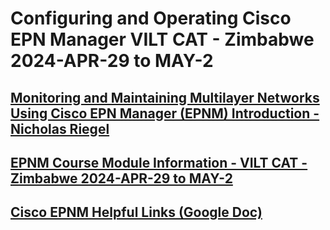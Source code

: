 # Configuring and Operating Cisco EPN Manager VILT CAT - Zimbabwe 2024-APR-29 to MAY-2

## [Monitoring and Maintaining Multilayer Networks Using Cisco EPN Manager (EPNM) Introduction - Nicholas Riegel](https://docs.google.com/presentation/d/1zm-dXO6eQJSonh_2U4etgzXKh35LA-9YIQbLfqZrPuw/edit?usp=sharing)

## [EPNM Course Module Information - VILT CAT - Zimbabwe 2024-APR-29 to MAY-2](https://docs.google.com/spreadsheets/d/1tdROSpAoKMVM0EvMOU94HyuYTwwDEb2ci2Ex22jjlXw/edit?usp=sharing)

## [Cisco EPNM Helpful Links (Google Doc)](https://docs.google.com/document/d/1gm_KIseEG98EQN-WR70NbCklcF4yQnFGo2qEvXLdxeY/edit?usp=sharing)

<!--## [Mid Course Feedback EPNM100 Zimbabwe 2024-APR-29 to MAY-2](https://forms.gle/eMwu36pTSjtCRbPe9) --> 


